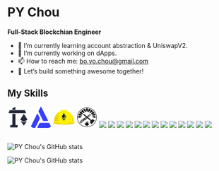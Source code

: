 # PY Chou

**Full-Stack Blockchian Engineer**

- 🌱 I’m currently learning account abstraction & UniswapV2.
- 🔭 I’m currently working on dApps.
- 📫 How to reach me: bo.yo.chou@gmail.com
- 🚀 Let’s build something awesome together! 

## My Skills

<div>
  <img src="https://github.com/yoyoj1023/yoyoj1023/blob/main/assets/favicon.png?raw=true" width="48" height="48" style="border-radius: 8px;">
  <img src="https://github.com/yoyoj1023/yoyoj1023/blob/main/assets/logo.svg?raw=true" width="48" height="48" style="border-radius: 8px;">
  <img src="https://github.com/yoyoj1023/yoyoj1023/blob/main/assets/hardhat.png?raw=true" width="48" height="48" style="border-radius: 8px;">
  <img src="https://github.com/yoyoj1023/yoyoj1023/blob/main/assets/foundry.png?raw=true" width="48" height="48" style="border-radius: 8px;">
  <img src="https://skillicons.dev/icons?i=solidity" />
  <img src="https://skillicons.dev/icons?i=react"/>
  <img src="https://skillicons.dev/icons?i=nextjs"/>
  <img src="https://skillicons.dev/icons?i=js"/>
  <img src="https://skillicons.dev/icons?i=ts"/>
  <img src="https://skillicons.dev/icons?i=html"/>
  <img src="https://skillicons.dev/icons?i=django"/>
  <img src="https://skillicons.dev/icons?i=mysql"/>
  <img src="https://skillicons.dev/icons?i=postgres"/>
  <img src="https://skillicons.dev/icons?i=py"/>
  <img src="https://skillicons.dev/icons?i=docker"/>
  <img src="https://skillicons.dev/icons?i=git"/>
  <img src="https://skillicons.dev/icons?i=github"/>
  <br/><br/>
</div>



![PY Chou's GitHub stats](https://github-readme-stats.vercel.app/api?username=yoyoj1023\&show_icons=true\&rank_icon=percentile\&theme=algolia\&border_radius=10)

![PY Chou's GitHub stats](https://github-readme-stats.vercel.app/api?username=yoyoj1023\&show_icons=true\&theme=algolia\&border_radius=10)

<!--
**yoyoj1023/yoyoj1023** is a ✨ _special_ ✨ repository because its `README.md` (this file) appears on your GitHub profile.

<p><img align="left" src="https://github-readme-stats.vercel.app/api?username=yoyoj1023&show_icons=ture" alt="yoyoj1023" /></p>

![PY Chou's GitHub stats](https://github-readme-stats.vercel.app/api?username=yoyoj1023\&rank_icon=percentile\&locale=en\&theme=algolia\&bg_color=0,000000,130F40\&layout=compact\&border_radius=10)

Here are some ideas to get you started:

- 🔭 I’m currently working on ...
- 🌱 I’m currently learning ...
- 👯 I’m looking to collaborate on ...
- 🤔 I’m looking for help with ...
- 💬 Ask me about ...
- 📫 How to reach me: ...
- 😄 Pronouns: ...
- ⚡ Fun fact: ...
-->

